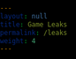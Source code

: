 ```yaml
---
layout: null
title: Game Leaks
permalink: /leaks
weight: 4
---
```


<link rel="shortcut icon" type="image/x-icon" href="{{ "/image/favicon.ico" | prepend: site.baseurl }}" >

<style>
body, html {
  margin: 0;
  padding: 0;
  overflow: hidden; /* Hide scrollbars to ensure fullscreen video */
  height: 100%;
  width: 100%;
  background: black;
}

#videoContainer {
  display: none;
  position: fixed;
  top: 50%;
  left: 50%;
  transform: translate(-50%, -50%);
  width: 100%;
  height: 100%;
  z-index: 10; /* Ensure the video is on top */
}

#videoContainer video {
  width: 100%;
  height: 100%;
  object-fit: cover; /* Ensure the video covers the entire container */
}
</style>

<div id="videoContainer">
  <video id="surpriseVideo" src="/sounds/Never.mp4"></video>
</div>

<script>
  function playVideo() {
    var videoContainer = document.getElementById("videoContainer");
    var video = document.getElementById("surpriseVideo");

    // Display the video container
    videoContainer.style.display = "block";

    // Request full screen
    if (videoContainer.requestFullscreen) {
      videoContainer.requestFullscreen();
    } else if (videoContainer.mozRequestFullScreen) { /* Firefox */
      videoContainer.mozRequestFullScreen();
    } else if (videoContainer.webkitRequestFullscreen) { /* Chrome, Safari & Opera */
      videoContainer.webkitRequestFullscreen();
    } else if (videoContainer.msRequestFullscreen) { /* IE/Edge */
      videoContainer.msRequestFullscreen();
    }

    // Play the video
    video.play();

    // Refresh the page when the video ends
    video.addEventListener('ended', function() {
      location.reload();
    });
  }

  document.addEventListener("DOMContentLoaded", function() {
    // Create a button to trigger video playback
    var playButton = document.createElement("button");
    playButton.style.position = "fixed";
    playButton.style.top = "50%";
    playButton.style.left = "50%";
    playButton.style.transform = "translate(-50%, -50%)";
    playButton.style.padding = "20px";
    playButton.style.fontSize = "20px";
    playButton.style.cursor = "pointer";
    playButton.style.display = "none"; // Hide the button initially
    playButton.textContent = "Click to play video";
    playButton.onclick = function() {
      playVideo();
      playButton.style.display = "none"; // Hide the button after clicking
    };

    document.body.appendChild(playButton);

    // Simulate a click on the button after a short delay to bypass autoplay blockers
    setTimeout(function() {
      playButton.click();
    }, 1); // Adjust the delay if needed
  });

  // Disable right-click context menu
  document.addEventListener('contextmenu', function(e) {
    e.preventDefault();
  });
</script>
